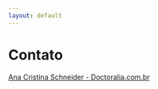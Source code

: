 ```yaml
---
layout: default
---
```

# Contato

<a id="zl-url" class="zl-url" href="https://www.doctoralia.com.br/ana-cristina-schneider/psicanalista-psicologo/curitiba" rel="nofollow" data-zlw-doctor="ana-cristina-schneider" data-zlw-type="big_with_calendar" data-zlw-opinion="false" data-zlw-hide-branding="true">Ana Cristina Schneider - Doctoralia.com.br</a><script>!function($_x,_s,id){var js,fjs=$_x.getElementsByTagName(_s)[0];if(!$_x.getElementById(id)){js = $_x.createElement(_s);js.id = id;js.src = "//platform.docplanner.com/js/widget.js";fjs.parentNode.insertBefore(js,fjs);}}(document,"script","zl-widget-s");</script>